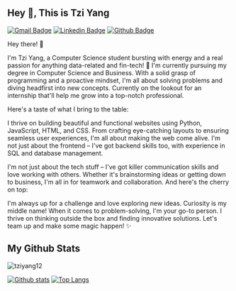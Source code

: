 ## Hey 👋, This is Tzi Yang
[![Gmail Badge](https://img.shields.io/badge/-tziyangwasd@gmail.com-c14438?style=flat&logo=Gmail&logoColor=white&link=mailto:tziyangwasd@gmail.com)](mailto:tziyangwasd@gmail.com) 
[![Linkedin Badge](https://img.shields.io/badge/-kohtziyang-0072b1?style=flat&logo=Linkedin&logoColor=white&link=https://www.linkedin.com/in/kohtziyang/)](https://www.linkedin.com/in/kohtziyang/) [![Github Badge](https://img.shields.io/badge/-tziyang12-grey?style=flat&logo=github&logoColor=white&link=https://github.com/tziyang12/)](https://www.github.com/tziyang12/) <p align='left'>Hey there! 👋

I'm Tzi Yang, a Computer Science student bursting with energy and a real passion for anything data-related and fin-tech! 🌟 I'm currently pursuing my degree in Computer Science and Business. With a solid grasp of programming and a proactive mindset, I'm all about solving problems and diving headfirst into new concepts. Currently on the lookout for an internship that'll help me grow into a top-notch professional.

Here's a taste of what I bring to the table:

I thrive on building beautiful and functional websites using Python, JavaScript, HTML, and CSS.
From crafting eye-catching layouts to ensuring seamless user experiences, I'm all about making the web come alive.
I'm not just about the frontend – I've got backend skills too, with experience in SQL and database management.

I'm not just about the tech stuff – I've got killer communication skills and love working with others. Whether it's brainstorming ideas or getting down to business, I'm all in for teamwork and collaboration. And here's the cherry on top:

I'm always up for a challenge and love exploring new ideas. Curiosity is my middle name! When it comes to problem-solving, I'm your go-to person. I thrive on thinking outside the box and finding innovative solutions. Let's team up and make some magic happen! ✨</p>
## My Github Stats
<p align=left> <img src=https://komarev.com/ghpvc/?username=tziyang12 alt=tziyang12 /> </p>

[![Github stats](https://github-readme-stats.vercel.app/api?username=tziyang12&show_icons=true&include_all_commits=true)](https://github.com/tziyang12/github-readme-stats)
[![Top Langs](https://github-readme-stats.vercel.app/api/top-langs/?username=tziyang12&layout=compact&hide=jupyter%20notebook)](https://github.com/tziyang12/github-readme-stats)

<!--
**tziyang12/tziyang12** is a ✨ _special_ ✨ repository because its `README.md` (this file) appears on your GitHub profile.

Here are some ideas to get you started:

- 🔭 I’m currently working on ...
- 🌱 I’m currently learning ...
- 👯 I’m looking to collaborate on ...
- 🤔 I’m looking for help with ...
- 💬 Ask me about ...
- 📫 How to reach me: ...
- 😄 Pronouns: ...
- ⚡ Fun fact: ...
-->
